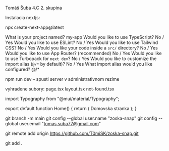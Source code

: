 Tomáš Šuba 4.C 2. skupina


Instalacia nextjs:

npx create-next-app@latest

What is your project named? my-app
Would you like to use TypeScript? No / Yes
Would you like to use ESLint? No / Yes
Would you like to use Tailwind CSS? No / Yes
Would you like your code inside a `src/` directory? No / Yes
Would you like to use App Router? (recommended) No / Yes
Would you like to use Turbopack for `next dev`?  No / Yes
Would you like to customize the import alias (`@/*` by default)? No / Yes
What import alias would you like configured? @/*

npm run dev – spusti server v administrativnom rezime

vyhradene subory:
page.tsx
layout.tsx
not-found.tsx

import  Typography  from "@mui/material/Typography";

export default function Home() {
  return (
    <Typography>Domovska stranka</Typography>
  );
}


git  branch -m main
git config --global user.name "zoska-snap"
git config --global user.email "tomas.suba77@gmail.com"

git remote add origin https://github.com/T0miSK/zoska-snap.git

git add .